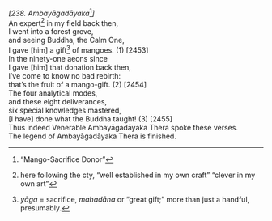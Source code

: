 *\[238. Ambayāgadāyaka*[^1]*\]*  
An expert[^2] in my field back then,  
I went into a forest grove,  
and seeing Buddha, the Calm One,  
I gave \[him\] a gift[^3] of mangoes. (1) \[2453\]  
In the ninety-one aeons since  
I gave \[him\] that donation back then,  
I’ve come to know no bad rebirth:  
that’s the fruit of a mango-gift. (2) \[2454\]  
The four analytical modes,  
and these eight deliverances,  
six special knowledges mastered,  
\[I have\] done what the Buddha taught! (3) \[2455\]  
Thus indeed Venerable Ambayāgadāyaka Thera spoke these verses.  
The legend of Ambayāgadāyaka Thera is finished.  
[^1]: “Mango-Sacrifice Donor”  
[^2]: here following the cty, “well established in my own craft” “clever
    in my own art”  
[^3]: *yāga* = sacrifice, *mahadāna* or “great gift;” more than just a
    handful, presumably.
